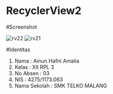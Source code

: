 # RecyclerView2

#Screenshot

![rv22](https://cloud.githubusercontent.com/assets/22849281/20864429/4b415d46-ba23-11e6-8d74-61932cd9eff2.JPG)
![rv21](https://cloud.githubusercontent.com/assets/22849281/20864430/4b43137a-ba23-11e6-9f7c-bf091589be6f.JPG)

#Identitas

1. Nama : Ainun Hafni Amalia
2. Kelas : XII RPL 3
3. No Absen : 03
4. NIS : 4275/1173.063
5. Nama Sekolah : SMK TELKO MALANG
